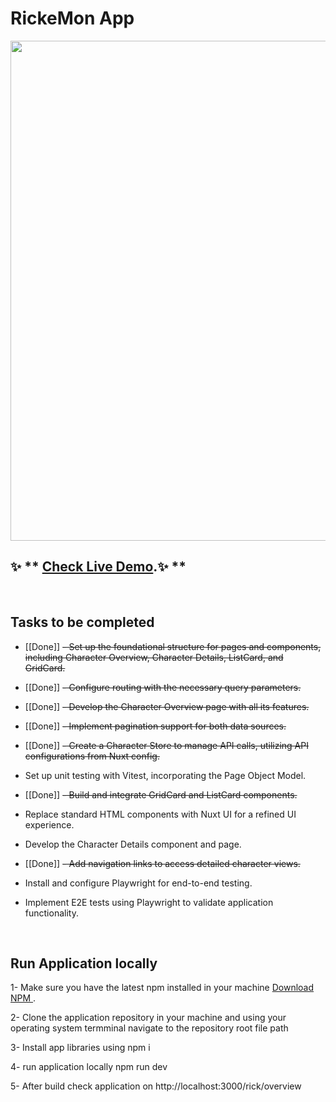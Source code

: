 #  RickeMon App

<a alt="DA-DESK logo" href="[https://yousry2.github.io/touchtribe](https://leafy-malasada-eb9968.netlify.app/pokemon/overview?page=1)](https://leafy-malasada-eb9968.netlify.app/pokemon/overview?page=1" target="_blank" rel="noreferrer"><img src="https://yousry2.github.io/Rickemon/screenshot.png" width="800"></a>

## ✨ ** [Check Live Demo]([https://yousry2.github.io/touchtribe/](https://leafy-malasada-eb9968.netlify.app/pokemon/overview?page=1&view=grid)).✨ **


<br>

## Tasks to be completed
- [[Done]] ~~- Set up the foundational structure for pages and components, including Character Overview, Character Details, ListCard, and GridCard.~~

- [[Done]] ~~- Configure routing with the necessary query parameters.~~

- [[Done]] ~~- Develop the Character Overview page with all its features.~~

- [[Done]] ~~- Implement pagination support for both data sources.~~

- [[Done]] ~~- Create a Character Store to manage API calls, utilizing API configurations from Nuxt config.~~
 
- Set up unit testing with Vitest, incorporating the Page Object Model.
 
- [[Done]] ~~- Build and integrate GridCard and ListCard components.~~

- Replace standard HTML components with Nuxt UI for a refined UI experience.

- Develop the Character Details component and page.

- [[Done]] ~~- Add navigation links to access detailed character views.~~

- Install and configure Playwright for end-to-end testing.

- Implement E2E tests using Playwright to validate application functionality.
<br>

## Run Application locally

1- Make sure you have the latest npm installed in your machine [Download NPM ](https://nodejs.org/en/download).

2- Clone the application repository in your machine and using your operating system termminal navigate to the repository root file path

3- Install app libraries using npm i 

4- run application locally npm run dev 

5- After build check application on http://localhost:3000/rick/overview 
